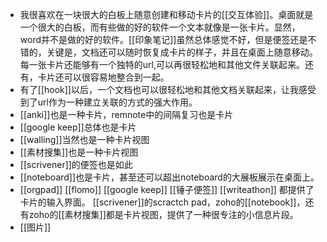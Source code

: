 - 我很喜欢在一块很大的白板上随意创建和移动卡片的[[交互体验]]。桌面就是一个很大的白板，而有些做的好的软件一个文本就像是一张卡片。显然，word并不是做的好的软件。[[印象笔记]]虽然总体感觉不好，但是便签还是不错的，关键是，文档还可以随时恢复成卡片的样子，并且在桌面上随意移动。每一张卡片还能够有一个独特的url,可以再很轻松地和其他文件关联起来。还有，卡片还可以很容易地整合到一起。
- 有了[[hook]]以后，一个文档也可以很轻松地和其他文档关联起来，让我感受到了url作为一种建立关联的方式的强大作用。
- [[anki]]也是一种卡片，remnote中的间隔复习也是卡片
- [[google keep]]总体也是卡片
- [[walling]]当然也是一种卡片视图
- [[素材搜集]]也是一种卡片视图
- [[scrivener]]的便签也是如此
- [[noteboard]]也是卡片，甚至还可以超出noteboard的大展板展示在桌面上。
- [[orgpad]] [[flomo]]  [[google keep]] [[锤子便签]] [[writeathon]] 都提供了卡片的输入界面。 [[scrivener]]的scractch pad，zoho的[[notebook]]，还有zoho的[[素材搜集]]都是卡片视图，提供了一种很专注的小信息片段。
- [[图片]]
